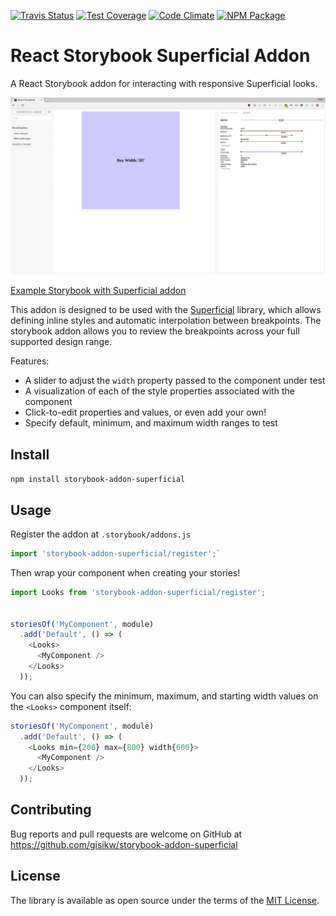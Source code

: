 [![Travis Status][trav_img]][trav_site]
[![Test Coverage][cov_img]][cov_site]
[![Code Climate][code_img]][code_site]
[![NPM Package][npm_img]][npm_site]

# React Storybook Superficial Addon

A React Storybook addon for interacting with responsive Superficial looks.

![React Storybook README addon][screen_url]

[Example Storybook with Superficial addon][story_url]

This addon is designed to be used with the
[Superficial](https://github.com/gisikw/superficial) library, which allows
defining inline styles and automatic interpolation between breakpoints. The
storybook addon allows you to review the breakpoints across your full supported
design range.

Features:

* A slider to adjust the `width` property passed to the component under test
* A visualization of each of the style properties associated with the component
* Click-to-edit properties and values, or even add your own!
* Specify default, minimum, and maximum width ranges to test

## Install

`npm install storybook-addon-superficial`

## Usage

Register the addon at `.storybook/addons.js`

```js
import 'storybook-addon-superficial/register';`
```

Then wrap your component when creating your stories!

```js
import Looks from 'storybook-addon-superficial/register';


storiesOf('MyComponent', module)
  .add('Default', () => (
    <Looks>
      <MyComponent />
    </Looks>
  ));
```

You can also specify the minimum, maximum, and starting width values on the
`<Looks>` component itself:

```js
storiesOf('MyComponent', module)
  .add('Default', () => (
    <Looks min={200} max={800} width{600}>
      <MyComponent />
    </Looks>
  ));
```

## Contributing

Bug reports and pull requests are welcome on GitHub at
https://github.com/gisikw/storybook-addon-superficial

## License

The library is available as open source under the terms of the [MIT
License](http://opensource.org/licenses/MIT).

[trav_img]: https://api.travis-ci.org/gisikw/storybook-addon-superficial.svg
[trav_site]: https://travis-ci.org/gisikw/storybook-addon-superficial
[cov_img]: https://codeclimate.com/github/gisikw/storybook-addon-superficial/badges/coverage.svg
[cov_site]: https://codeclimate.com/github/gisikw/storybook-addon-superficial/coverage
[code_img]: https://codeclimate.com/github/gisikw/storybook-addon-superficial/badges/gpa.svg
[code_site]: https://codeclimate.com/github/gisikw/storybook-addon-superficial
[npm_img]: https://img.shields.io/npm/v/storybook-addon-superficial.svg
[npm_site]: https://www.npmjs.com/package/storybook-addon-superficial
[screen_url]: .storybook/screenshot.jpg?raw=true
[story_url]: https://gisikw.github.io/storybook-addon-superficial/
